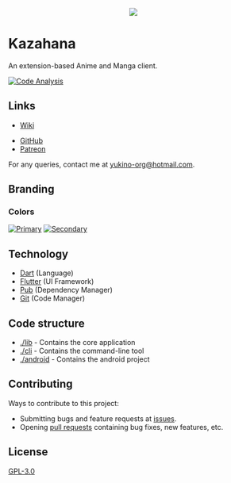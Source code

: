 <p align="center">
    <img src="https://github.com/yukino-org/media/blob/main/images/subbanners/gh-kazahana-banner.png?raw=true">
</p>

# Kazahana

An extension-based Anime and Manga client.

[![Code Analysis](https://github.com/yukino-org/kazahana/actions/workflows/code-analysis.yml/badge.svg)](https://github.com/yukino-org/kazahana/actions/workflows/code-analysis.yml)

## Links

<!-- -   [Website](https://yukino-org.github.io/) -->

-   [Wiki](https://yukino-org.github.io/wiki/)
<!-- -   [Discord](https://yukino-org.github.io/discord/) -->
-   [GitHub](https://github.com/yukino-org/kazahana/)
-   [Patreon](https://patreon.com/yukino_app/)

For any queries, contact me at [yukino-org@hotmail.com](mailto:yukino-org@hotmail.com).

## Branding

### Colors

[![Primary](https://img.shields.io/badge/Primary-%236366F1-white.svg?style=flat&color=6366F1)](https://img.shields.io/badge/Indigo-%236366F1-white.svg?color=6366F1) [![Secondary](https://img.shields.io/badge/Secondary-%2318181b-white.svg?style=flat&color=18181b)](https://img.shields.io/badge/Indigo-%236366F1-white.svg?color=6366F1)

## Technology

-   [Dart](https://dart.dev/) (Language)
-   [Flutter](https://flutter.dev/) (UI Framework)
-   [Pub](https://pub.dev/) (Dependency Manager)
-   [Git](https://git-scm.com/) (Code Manager)

## Code structure

-   [./lib](./lib) - Contains the core application
-   [./cli](./cli) - Contains the command-line tool
-   [./android](./android) - Contains the android project

## Contributing

Ways to contribute to this project:

-   Submitting bugs and feature requests at [issues](https://github.com/yukino-org/kazahana/issues).
-   Opening [pull requests](https://github.com/yukino-org/kazahana/pulls) containing bug fixes, new features, etc.

## License

[GPL-3.0](./LICENSE)
